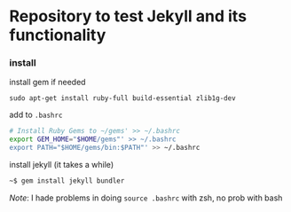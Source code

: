 # Repository to test Jekyll and its functionality


### install
install gem if needed
```
sudo apt-get install ruby-full build-essential zlib1g-dev
```

add to `.bashrc`
```bash
# Install Ruby Gems to ~/gems' >> ~/.bashrc
export GEM_HOME="$HOME/gems"' >> ~/.bashrc
export PATH="$HOME/gems/bin:$PATH"' >> ~/.bashrc
```

install jekyll (it takes a while)
```bash
~$ gem install jekyll bundler
```

*Note*: I hade problems in doing ```source .bashrc``` with zsh, no prob with bash
